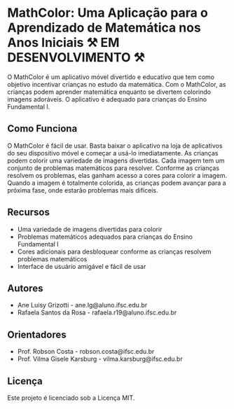 <h1>MathColor: Uma Aplicação para o Aprendizado de Matemática nos Anos Iniciais ⚒️ EM DESENVOLVIMENTO ⚒️</h1>

<p>O MathColor é um aplicativo móvel divertido e educativo que tem como objetivo incentivar crianças no estudo da matemática. Com o MathColor, as crianças podem aprender matemática enquanto se divertem colorindo imagens adoráveis. O aplicativo é adequado para crianças do Ensino Fundamental I.</p>

<h2>Como Funciona</h2>
<p>O MathColor é fácil de usar. Basta baixar o aplicativo na loja de aplicativos do seu dispositivo móvel e começar a usá-lo imediatamente. As crianças podem colorir uma variedade de imagens divertidas. Cada imagem tem um conjunto de problemas matemáticos para resolver. Conforme as crianças resolvem os problemas, elas ganham acesso a cores para colorir a imagem. Quando a imagem é totalmente colorida, as crianças podem avançar para a próxima fase, onde estarão problemas mais dificeis.</p>

<h2>Recursos</h2>
<ul>
  <li>Uma variedade de imagens divertidas para colorir</li>
  <li>Problemas matemáticos adequados para crianças do Ensino Fundamental I</li>
  <li>Cores adicionais para desbloquear conforme as crianças resolvem problemas matemáticos</li>
  <li>Interface de usuário amigável e fácil de usar</li>
</ul>

<h2>Autores</h2>
<ul>
  <li>Ane Luisy Grizotti - ane.lg@aluno.ifsc.edu.br</li>
  <li>Rafaela Santos da Rosa - rafaela.r19@aluno.ifsc.edu.br</li>
</ul>

<h2>Orientadores</h2>
<ul>
  <li>Prof. Robson Costa - robson.costa@ifsc.edu.br</li>
  <li>Prof. Vilma Gisele Karsburg - vilma.karsburg@ifsc.edu.br</li>
</ul>

<h2>Licença</h2>
<p>Este projeto é licenciado sob a Licença MIT.</p>
